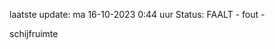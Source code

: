 laatste update: 
ma 16-10-2023  0:44   uur 
Status: FAALT - fout - 
<div class="service R">schijfruimte</div>